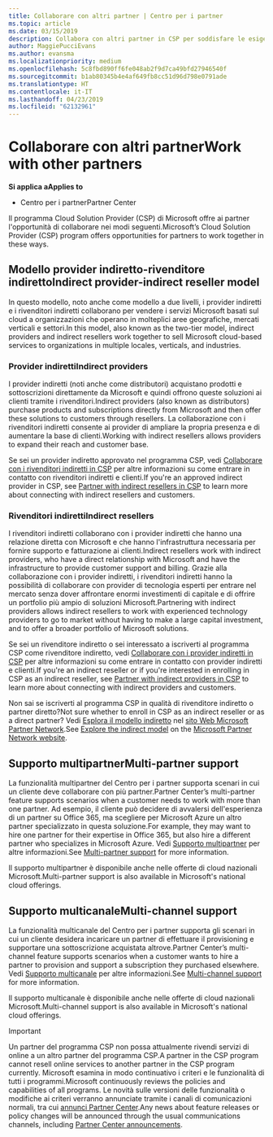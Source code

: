 ```yaml
---
title: Collaborare con altri partner | Centro per i partner
ms.topic: article
ms.date: 03/15/2019
description: Collabora con altri partner in CSP per soddisfare le esigenze dei clienti condivisi.
author: MaggiePucciEvans
ms.author: evansma
ms.localizationpriority: medium
ms.openlocfilehash: 5c8fbd890ff6fe048ab2f9d7ca49bfd27946540f
ms.sourcegitcommit: b1ab80345b4e4af649fb8cc51d96d798e0791ade
ms.translationtype: HT
ms.contentlocale: it-IT
ms.lasthandoff: 04/23/2019
ms.locfileid: "62132961"
---
```

# <a name="work-with-other-partners"></a><span data-ttu-id="1c08c-103">Collaborare con altri partner</span><span class="sxs-lookup"><span data-stu-id="1c08c-103">Work with other partners</span></span>

<span data-ttu-id="1c08c-104">**Si applica a**</span><span class="sxs-lookup"><span data-stu-id="1c08c-104">**Applies to**</span></span>

-  <span data-ttu-id="1c08c-105">Centro per i partner</span><span class="sxs-lookup"><span data-stu-id="1c08c-105">Partner Center</span></span>

<span data-ttu-id="1c08c-106">Il programma Cloud Solution Provider (CSP) di Microsoft offre ai partner l'opportunità di collaborare nei modi seguenti.</span><span class="sxs-lookup"><span data-stu-id="1c08c-106">Microsoft’s Cloud Solution Provider (CSP) program offers opportunities for partners to work together in these ways.</span></span>

## <a name="indirect-provider-indirect-reseller-model"></a><span data-ttu-id="1c08c-107">Modello provider indiretto-rivenditore indiretto</span><span class="sxs-lookup"><span data-stu-id="1c08c-107">Indirect provider-indirect reseller model</span></span>

<span data-ttu-id="1c08c-108">In questo modello, noto anche come modello a due livelli, i provider indiretti e i rivenditori indiretti collaborano per vendere i servizi Microsoft basati sul cloud a organizzazioni che operano in molteplici aree geografiche, mercati verticali e settori.</span><span class="sxs-lookup"><span data-stu-id="1c08c-108">In this model, also known as the two-tier model, indirect providers and indirect resellers work together to sell Microsoft cloud-based services to organizations in multiple locales, verticals, and industries.</span></span> 

### <a name="indirect-providers"></a><span data-ttu-id="1c08c-109">Provider indiretti</span><span class="sxs-lookup"><span data-stu-id="1c08c-109">Indirect providers</span></span>

<span data-ttu-id="1c08c-110">I provider indiretti (noti anche come distributori) acquistano prodotti e sottoscrizioni direttamente da Microsoft e quindi offrono queste soluzioni ai clienti tramite i rivenditori.</span><span class="sxs-lookup"><span data-stu-id="1c08c-110">Indirect providers (also known as distributors) purchase products and subscriptions directly from Microsoft and then offer these solutions to customers through resellers.</span></span> <span data-ttu-id="1c08c-111">La collaborazione con i rivenditori indiretti consente ai provider di ampliare la propria presenza e di aumentare la base di clienti.</span><span class="sxs-lookup"><span data-stu-id="1c08c-111">Working with indirect resellers allows providers to expand their reach and customer base.</span></span> 

<span data-ttu-id="1c08c-112">Se sei un provider indiretto approvato nel programma CSP, vedi [Collaborare con i rivenditori indiretti in CSP](indirect-provider-tasks-in-partner-center.md) per altre informazioni su come entrare in contatto con rivenditori indiretti e clienti.</span><span class="sxs-lookup"><span data-stu-id="1c08c-112">If you're an approved indirect provider in CSP, see [Partner with indirect resellers in CSP](indirect-provider-tasks-in-partner-center.md) to learn more about connecting with indirect resellers and customers.</span></span> 

### <a name="indirect-resellers"></a><span data-ttu-id="1c08c-113">Rivenditori indiretti</span><span class="sxs-lookup"><span data-stu-id="1c08c-113">Indirect resellers</span></span> 

<span data-ttu-id="1c08c-114">I rivenditori indiretti collaborano con i provider indiretti che hanno una relazione diretta con Microsoft e che hanno l'infrastruttura necessaria per fornire supporto e fatturazione ai clienti.</span><span class="sxs-lookup"><span data-stu-id="1c08c-114">Indirect resellers work with indirect providers, who have a direct relationship with Microsoft and have the infrastructure to provide customer support and billing.</span></span> <span data-ttu-id="1c08c-115">Grazie alla collaborazione con i provider indiretti, i rivenditori indiretti hanno la possibilità di collaborare con provider di tecnologia esperti per entrare nel mercato senza dover affrontare enormi investimenti di capitale e di offrire un portfolio più ampio di soluzioni Microsoft.</span><span class="sxs-lookup"><span data-stu-id="1c08c-115">Partnering with indirect providers allows indirect resellers to work with experienced technology providers to go to market without having to make a large capital investment, and to offer a broader portfolio of Microsoft solutions.</span></span> 

<span data-ttu-id="1c08c-116">Se sei un rivenditore indiretto o sei interessato a iscriverti al programma CSP come rivenditore indiretto, vedi [Collaborare con i provider indiretti in CSP](indirect-reseller-tasks-in-partner-center.md) per altre informazioni su come entrare in contatto con provider indiretti e clienti.</span><span class="sxs-lookup"><span data-stu-id="1c08c-116">If you're an indirect reseller or if you're interested in enrolling in CSP as an indirect reseller, see [Partner with indirect providers in CSP](indirect-reseller-tasks-in-partner-center.md) to learn more about connecting with indirect providers and customers.</span></span>

<span data-ttu-id="1c08c-117">Non sai se iscriverti al programma CSP in qualità di rivenditore indiretto o partner diretto?</span><span class="sxs-lookup"><span data-stu-id="1c08c-117">Not sure whether to enroll in CSP as an indirect reseller or as a direct partner?</span></span> <span data-ttu-id="1c08c-118">Vedi [Esplora il modello indiretto](https://partner.microsoft.com/cloud-solution-provider/indirect) nel [sito Web Microsoft Partner Network](https://partner.microsoft.com).</span><span class="sxs-lookup"><span data-stu-id="1c08c-118">See [Explore the indirect model](https://partner.microsoft.com/cloud-solution-provider/indirect) on the [Microsoft Partner Network website](https://partner.microsoft.com).</span></span>   

## <a name="multi-partner-support"></a><span data-ttu-id="1c08c-119">Supporto multipartner</span><span class="sxs-lookup"><span data-stu-id="1c08c-119">Multi-partner support</span></span>

<span data-ttu-id="1c08c-120">La funzionalità multipartner del Centro per i partner supporta scenari in cui un cliente deve collaborare con più partner.</span><span class="sxs-lookup"><span data-stu-id="1c08c-120">Partner Center’s multi-partner feature supports scenarios when a customer needs to work with more than one partner.</span></span> <span data-ttu-id="1c08c-121">Ad esempio, il cliente può decidere di avvalersi dell'esperienza di un partner su Office 365, ma scegliere per Microsoft Azure un altro partner specializzato in questa soluzione.</span><span class="sxs-lookup"><span data-stu-id="1c08c-121">For example, they may want to hire one partner for their expertise in Office 365, but also hire a different partner who specializes in Microsoft Azure.</span></span> <span data-ttu-id="1c08c-122">Vedi [Supporto multipartner](multipartner.md) per altre informazioni.</span><span class="sxs-lookup"><span data-stu-id="1c08c-122">See [Multi-partner support](multipartner.md) for more information.</span></span>

<span data-ttu-id="1c08c-123">Il supporto multipartner è disponibile anche nelle offerte di cloud nazionali Microsoft.</span><span class="sxs-lookup"><span data-stu-id="1c08c-123">Multi-partner support is also available in Microsoft's national cloud offerings.</span></span> 

## <a name="multi-channel-support"></a><span data-ttu-id="1c08c-124">Supporto multicanale</span><span class="sxs-lookup"><span data-stu-id="1c08c-124">Multi-channel support</span></span>

<span data-ttu-id="1c08c-125">La funzionalità multicanale del Centro per i partner supporta gli scenari in cui un cliente desidera incaricare un partner di effettuare il provisioning e supportare una sottoscrizione acquistata altrove.</span><span class="sxs-lookup"><span data-stu-id="1c08c-125">Partner Center’s multi-channel feature supports scenarios when a customer wants to hire a partner to provision and support a subscription they purchased elsewhere.</span></span> <span data-ttu-id="1c08c-126">Vedi [Supporto multicanale](multichannel.md) per altre informazioni.</span><span class="sxs-lookup"><span data-stu-id="1c08c-126">See [Multi-channel support](multichannel.md) for more information.</span></span>

<span data-ttu-id="1c08c-127">Il supporto multicanale è disponibile anche nelle offerte di cloud nazionali Microsoft.</span><span class="sxs-lookup"><span data-stu-id="1c08c-127">Multi-channel support is also available in Microsoft's national cloud offerings.</span></span>

> [!IMPORTANT]  
> <span data-ttu-id="1c08c-128">Un partner del programma CSP non possa attualmente rivendi servizi di online a un altro partner del programma CSP.</span><span class="sxs-lookup"><span data-stu-id="1c08c-128">A partner in the CSP program cannot resell online services to another partner in the CSP program currently.</span></span> <span data-ttu-id="1c08c-129">Microsoft esamina in modo continuativo i criteri e le funzionalità di tutti i programmi.</span><span class="sxs-lookup"><span data-stu-id="1c08c-129">Microsoft continuously reviews the policies and capabilities of all programs.</span></span> <span data-ttu-id="1c08c-130">Le novità sulle versioni delle funzionalità o modifiche ai criteri verranno annunciate tramite i canali di comunicazioni normali, tra cui [annunci Partner Center](https://partner.microsoft.com/en-us/pcv/announcements).</span><span class="sxs-lookup"><span data-stu-id="1c08c-130">Any news about feature releases or policy changes will be announced through the usual communications channels, including [Partner Center announcements](https://partner.microsoft.com/en-us/pcv/announcements).</span></span>